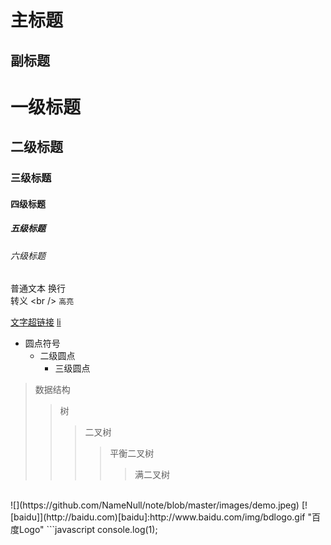 主标题
=
副标题
-
# 一级标题
## 二级标题
### 三级标题
#### 四级标题
##### 五级标题
###### 六级标题
普通文本
换行<br />
转义 \<br />
`高亮`
<br />

[文字超链接](http://www.baidu.com "悬浮文字")
[li](http://www.baidu.com)
* 圆点符号
    * 二级圆点
        * 三级圆点
>数据结构
>>树
>>>二叉树
>>>>平衡二叉树
>>>>>满二叉树
<br />
![](https://github.com/NameNull/note/blob/master/images/demo.jpeg)
[![baidu]](http://baidu.com)[baidu]:http://www.baidu.com/img/bdlogo.gif "百度Logo"
```javascript
console.log(1);
